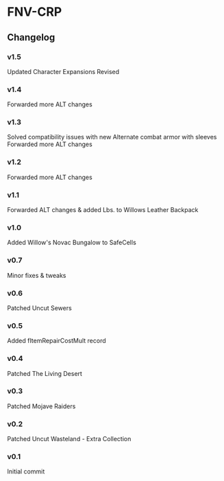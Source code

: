 # FNV-CRP
## Changelog
### v1.5
Updated Character Expansions Revised
### v1.4
Forwarded more ALT changes
### v1.3
Solved compatibility issues with new Alternate combat armor with sleeves
Forwarded more ALT changes
### v1.2
Forwarded more ALT changes
### v1.1
Forwarded ALT changes & added Lbs. to Willows Leather Backpack
### v1.0
Added Willow's Novac Bungalow to SafeCells
### v0.7
Minor fixes & tweaks
### v0.6
Patched Uncut Sewers
### v0.5
Added fItemRepairCostMult record
### v0.4
Patched The Living Desert
### v0.3
Patched Mojave Raiders
### v0.2
Patched Uncut Wasteland - Extra Collection
### v0.1
Initial commit
